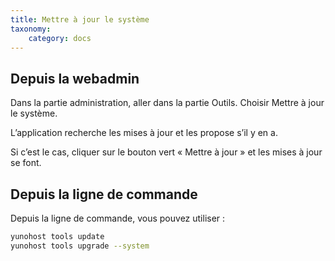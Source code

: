 ```yaml
---
title: Mettre à jour le système
taxonomy:
    category: docs
---
```


## Depuis la webadmin

Dans la partie administration, aller dans la partie Outils.
Choisir Mettre à jour le système.

L’application recherche les mises à jour et les propose s’il y en a.

Si c’est le cas, cliquer sur le bouton vert « Mettre à jour » et les mises à
jour se font.

## Depuis la ligne de commande

Depuis la ligne de commande, vous pouvez utiliser :

``` bash
yunohost tools update
yunohost tools upgrade --system
```
